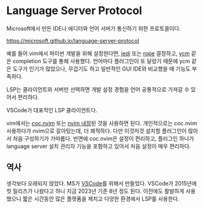 # Language Server Protocol

Microsoft에서 만든 IDE나 에디터와 언어 서버가 통신하기 위한 프로토콜이다.

https://microsoft.github.io/language-server-protocol

예를 들어 vim에서 파이썬 개발을 위해 설정한다면, [jedi](https://github.com/davidhalter/jedi) 또는 [rope](https://github.com/python-rope/rope) 결정하고, [ycm](https://github.com/ycm-core/YouCompleteMe) 같은 completion 도구를 통해 사용했다.
언어마다 플러그인이 또 달랐기 때문에 ycm 같은 도구가 인기가 많았으나, 무겁기도 하고 일반적인 GUI IDE와 비교했을 때 기능도 부족하다.

LSP는 클라이언트와 서버만 선택하면 개발 설정 경험을 언어 공통적으로 가져갈 수 있어서 편리하다.

VSCode가 대표적인 LSP 클라이언트다.

vim에서는 [coc.nvim](https://github.com/neoclide/coc.nvim) 또는 [nvim 내장](https://github.com/neovim/nvim-lspconfig)된 것을 사용하면 된다.
개인적으로는 coc.nvim 사용하다가 nvim으로 갈아탔는데, 더 쾌적하다. 다만 이것저것 설치할 플러그인이 많아서 처음 구성하기가 가따롭다. 반면에 coc.nvim은 설정이 편리하고, 플러그인 하나가 language server 설치 관리자 기능을 포함하고 있어서 처음 설정이 매우 편리하다.

## 역사

생각보다 오래되지 않았다. MS가 [VSCode](https://code.visualstudio.com/)를 위해서 만들었다.
VSCode가 2015년에 첫 릴리즈가 나왔다고 하니 지금 2023년 기준 8년 정도 된다.
이전에도 활발하게 사용했으니 짧은 시간동안 많은 플랫폼을 제치고 다양한 환경에서 LSP를 사용한다.
